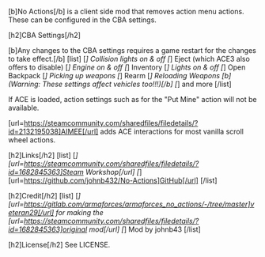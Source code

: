 [b]No Actions[/b] is a client side mod that removes action menu actions. These can be configured in the CBA settings.

[h2]CBA Settings[/h2]

[b]Any changes to the CBA settings requires a game restart for the changes to take effect.[/b]
[list]
[*] Collision lights on & off
[*] Eject (which ACE3 also offers to disable)
[*] Engine on & off
[*] Inventory
[*] Lights on & off
[*] Open Backpack
[*] Picking up weapons
[*] Rearm
[*] Reloading Weapons [b](Warning: These settings affect vehicles too!!!)[/b]
[*] and more
[/list]

If ACE is loaded, action settings such as for the "Put Mine" action will not be available.

[url=https://steamcommunity.com/sharedfiles/filedetails/?id=2132195038]AIMEE[/url] adds ACE interactions for most vanilla scroll wheel actions.

[h2]Links[/h2]
[list]
[*] [url=https://steamcommunity.com/sharedfiles/filedetails/?id=1682845363]Steam Workshop[/url]
[*] [url=https://github.com/johnb432/No-Actions]GitHub[/url]
[/list]

[h2]Credit[/h2]
[list]
[*] [url=https://gitlab.com/armaforces/armaforces_no_actions/-/tree/master]veteran29[/url] for making the [url=https://steamcommunity.com/sharedfiles/filedetails/?id=1682845363]original mod[/url]
[*] Mod by johnb43
[/list]

[h2]License[/h2]
See LICENSE.
